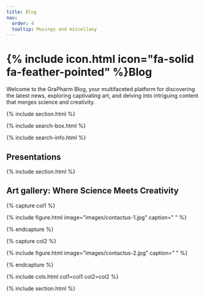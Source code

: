 ```yaml
---
title: Blog
nav:
  order: 4
  tooltip: Musings and miscellany
---
```


# {% include icon.html icon="fa-solid fa-feather-pointed" %}Blog

Welcome to the GraPharm Blog, your multifaceted platform for discovering the latest news, exploring captivating art, and delving into intriguing content that merges science and creativity.

{% include section.html %}

{% include search-box.html %}


{% include search-info.html %}

## Presentations


{% include section.html %}


## Art gallery: Where Science Meets Creativity
{% capture col1 %}

{%
  include figure.html
  image="images/contactus-1.jpg"
  caption=" "
%}

{% endcapture %}

{% capture col2 %}

{%
  include figure.html
  image="images/contactus-2.jpg"
  caption=" "
%}

{% endcapture %}

{% include cols.html col1=col1 col2=col2 %}



{% include section.html %}

